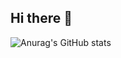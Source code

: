 ## Hi there 👋

![Anurag's GitHub stats](https://github-readme-stats.vercel.app/api?username=Matter60&theme=github_dark_dimmed&show_icons=true)
